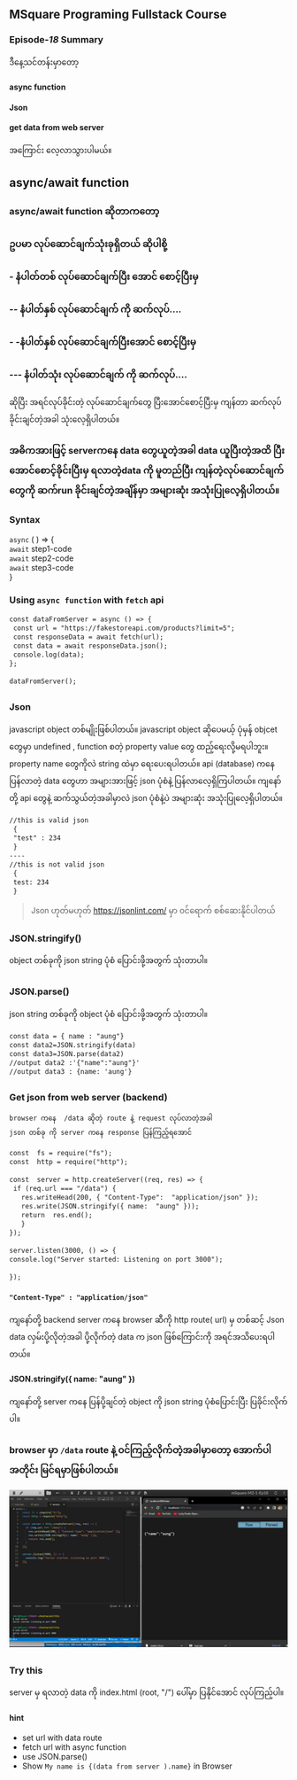 ﻿

## MSquare Programing Fullstack Course
### Episode-*18* Summary

ဒီနေ့သင်တန်းမှာတော့ <br>
#### async function
#### Json
#### get data from web server 
အကြောင်း လေ့လာသွားပါမယ်။
##
## async/await function

### async/await function ဆိုတာကတော့
### ဥပမာ လုပ်ဆောင်ချက်သုံးခုရှိတယ် ဆိုပါစို့
### - နံပါတ်တစ် လုပ်ဆောင်ချက်ပြီး အောင် စောင့်ပြီးမှ 
### -- နံပါတ်နှစ် လုပ်ဆောင်ချက် ကို ဆက်လုပ်....
### - -နံပါတ်နှစ် လုပ်ဆောင်ချက်ပြီးအောင် စောင့်ပြီးမှ 
### --- နံပါတ်သုံး လုပ်ဆောင်ချက် ကို ဆက်လုပ်....
ဆိုပြီး အရင်လုပ်ခိုင်းတဲ့ လုပ်ဆောင်ချက်တွေ ပြီးအောင်စောင့်ပြီးမှ ကျန်တာ ဆက်လုပ်ခိုင်းချင်တဲ့အခါ သုံးလေ့ရှိပါတယ်။
### အဓိကအားဖြင့် serverကနေ data တွေယူတဲ့အခါ data ယူပြီးတဲ့အထိ ပြီးအောင်စောင့်ခိုင်းပြီးမှ ရလာတဲ့data ကို မူတည်ပြီး ကျန်တဲ့လုပ်ဆောင်ချက်တွေကို ဆက်run ခိုင်းချင်တဲ့အချိန်မှာ အများဆုံး အသုံးပြုလေ့ရှိပါတယ်။

### Syntax
`async` ( ) => {<br>
  `await` step1-code<br>
  `await` step2-code<br>
  `await` step3-code<br>
}

### Using `async function` with `fetch` api

    const dataFromServer = async () => {
     const url = "https://fakestoreapi.com/products?limit=5";
     const responseData = await fetch(url); 
     const data = await responseData.json();
     console.log(data);
    };
    
    dataFromServer();

## 
### Json
javascript object တစ်မျိုးဖြစ်ပါတယ်။ javascript object ဆိုပေမယ့် ပုံမှန် objcet တွေမှာ undefined , function စတဲ့ property value တွေ ထည့်ရေးလို့မရပါဘူး။
property name တွေကိုလဲ string ထဲမှာ ရေးပေးရပါတယ်။ api (database) ကနေ ပြန်လာတဲ့ data တွေဟာ အများအားဖြင့် json ပုံစံနဲ့ ပြန်လာလေ့ရှိကြပါတယ်။
ကျနော်တို့ api တွေနဲ့ ဆက်သွယ်တဲ့အခါမှာလဲ json ပုံစံနဲ့ပဲ အများဆုံး အသုံးပြုလေ့ရှိပါတယ်။

    //this is valid json
     { 
     "test" : 234 
     }
    ----
    //this is not valid json
     { 
     test: 234
     }

>Json ဟုတ်မဟုတ် https://jsonlint.com/ မှာ ၀င်ရောက် စစ်ဆေးနိုင်ပါတယ်

### JSON.stringify()
object တစ်ခုကို json string ပုံစံ ပြောင်းဖို့အတွက် သုံးတာပါ။
## 
### JSON.parse()
json string တစ်ခုကို object ပုံစံ ပြောင်းဖို့အတွက် သုံးတာပါ။

    const data = { name : "aung"}
    const data2=JSON.stringify(data)
    const data3=JSON.parse(data2)
    //output data2 :'{"name":"aung"}'
    //output data3 : {name: 'aung'}
##
### Get json  from web server (backend)

    browser ကနေ  /data ဆိုတဲ့ route နဲ့ request လုပ်လာတဲ့အခါ 
    json တစ်ခု ကို server ကနေ response ပြန်ကြည့်ရအောင်

```
const  fs = require("fs");
const  http = require("http");

const  server = http.createServer((req, res) => {
 if (req.url === "/data") {
   res.writeHead(200, { "Content-Type":  "application/json" });
   res.write(JSON.stringify({ name:  "aung" }));
   return  res.end();
   }
});
 
server.listen(3000, () => {
console.log("Server started: Listening on port 3000");

});
```
#### `"Content-Type" : "application/json"`
ကျနော်တို့ backend server ကနေ browser ဆီကို http route( url) မှ တစ်ဆင့် Json data လှမ်းပို့လိုတဲ့အခါ ပို့လိုက်တဲ့ data က json ဖြစ်ကြောင်းကို အရင်အသိပေးရပါတယ်။
#### JSON.stringify({ name:  "aung" })
ကျနော်တို့ server ကနေ ပြန်ပို့ချင်တဲ့ object ကို json string ပုံစံပြောင်းပြီး ပြခိုင်းလိုက်ပါ။

### browser မှာ `/data` route နဲ့ ၀င်ကြည့်လိုက်တဲ့အခါမှာတော့ အောက်ပါအတိုင်း မြင်ရမှာဖြစ်ပါတယ်။
![enter image description here](https://github.com/Aungmyanmar32/msquare-fullstack-m2/blob/main/data.jpg?raw=true)

##
### Try this 
server မှ ရလာတဲ့ data ကို index.html (root, "/") ပေါ်မှာ ပြနိုင်အောင် လုပ်ကြည့်ပါ။
#### hint
- set url with data route
- fetch url with async function
- use JSON.parse()  
- Show `My name is {(data from server ).name}` in Browser
